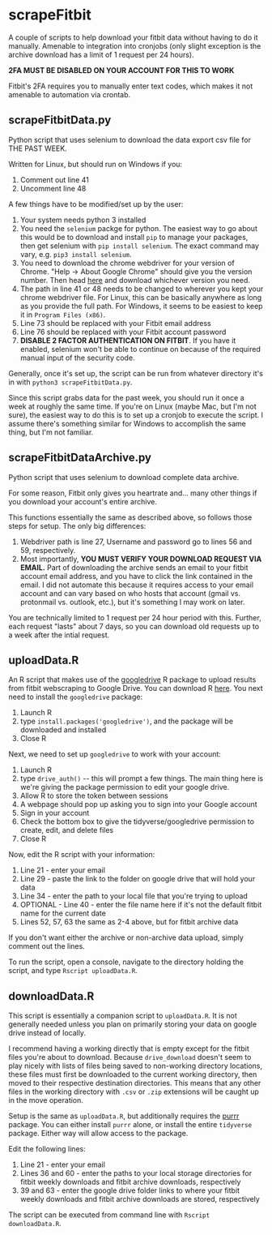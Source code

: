 # scrapeFitbit
A couple of scripts to help download your fitbit data without having to do it manually. Amenable to integration into cronjobs (only slight exception is the archive download has a limit of 1 request per 24 hours).

**2FA MUST BE DISABLED ON YOUR ACCOUNT FOR THIS TO WORK**

Fitbit's 2FA requires you to manually enter text codes, which makes it not amenable to automation via crontab.

## scrapeFitbitData.py
Python script that uses selenium to download the data export csv file for THE PAST WEEK.

Written for Linux, but should run on Windows if you:
  1) Comment out line 41
  2) Uncomment line 48

A few things have to be modified/set up by the user:
  1) Your system needs python 3 installed
  2) You need the `selenium` packge for python. The easiest way to go about this would be to download and install `pip` to manage your packages, then get selenium with `pip install selenium`. The exact command may vary, e.g. `pip3 install selenium`.
  3) You need to download the chrome webdriver for your version of Chrome. "Help -> About Google Chrome" should give you the version number. Then head [here](https://chromedriver.chromium.org/downloads) and download whichever version you need.
  4) The path in line 41 or 48 needs to be changed to wherever you kept your chrome webdriver file. For Linux, this can be basically anywhere as long as you provide the full path. For Windows, it seems to be easiest to keep it in `Program Files (x86)`.
  5) Line 73 should be replaced with your Fitbit email address
  6) Line 76 should be replaced with your Fitbit account password
  7) **DISABLE 2 FACTOR AUTHENTICATION ON FITBIT**. If you have it enabled, selenium won't be able to continue on because of the required manual input of the security code.

Generally, once it's set up, the script can be run from whatever directory it's in with `python3 scrapeFitbitData.py`.

Since this script grabs data for the past week, you should run it once a week at roughly the same time. If you're on Linux (maybe Mac, but I'm not sure), the easiest way to do this is to set up a cronjob to execute the script. I assume there's something similar for Windows to accomplish the same thing, but I'm not familiar.


## scrapeFitbitDataArchive.py
Python script that uses selenium to download complete data archive.

For some reason, Fitbit only gives you heartrate and... many other things if you download your account's entire archive.

This functions essentially the same as described above, so follows those steps for setup. The only big differences:

  1) Webdriver path is line 27, Username and password go to lines 56 and 59, respectively.
  2) Most importantly, **YOU MUST VERIFY YOUR DOWNLOAD REQUEST VIA EMAIL.** Part of downloading the archive sends an email to your fitbit account email address, and you have to click the link contained in the email. I did not automate this because it requires access to your email account and can vary based on who hosts that account (gmail vs. protonmail vs. outlook, etc.), but it's something I may work on later.

You are technically limited to 1 request per 24 hour period with this. Further, each request "lasts" about 7 days, so you can download old requests up to a week after the intial request.


## uploadData.R
An R script that makes use of the [googledrive](https://googledrive.tidyverse.org/) R package to upload results from fitbit webscraping to Google Drive. You can download R [here](https://cloud.r-project.org/). You next need to install the `googledrive` package:

  1) Launch R
  2) type `install.packages('googledrive')`, and the package will be downloaded and installed
  3) Close R

Next, we need to set up `googledrive` to work with your account:

  1) Launch R
  2) type `drive_auth()` -- this will prompt a few things. The main thing here is we're giving the package permission to edit your google drive.
  3) Allow R to store the token between sessions
  4) A webpage should pop up asking you to sign into your Google account
  5) Sign in your account
  6) Check the bottom box to give the tidyverse/googledrive permission to create, edit, and delete files
  7) Close R

Now, edit the R script with your information:

  1) Line 21 - enter your email
  2) Line 29 - paste the link to the folder on google drive that will hold your data
  3) Line 34 - enter the path to your local file that you're trying to upload
  4) OPTIONAL - Line 40 - enter the file name here if it's not the default fitbit name for the current date
  5) Lines 52, 57, 63 the same as 2-4 above, but for fitbit archive data

If you don't want either the archive or non-archive data upload, simply comment out the lines.

To run the script, open a console, navigate to the directory holding the script, and type `Rscript uploadData.R`.


## downloadData.R
This script is essentially a companion script to `uploadData.R`. It is not generally needed unless you plan on primarily storing your data on google drive instead of locally.

I recommend having a working directly that is empty except for the fitbit files you're about to download. Because `drive_download` doesn't seem to play nicely with lists of files being saved to non-working directory locations, these files must first be downloaded to the current working directory, then moved to their respective destination directories. This means that any other files in the working directory with `.csv` or `.zip` extensions will be caught up in the move operation.

Setup is the same as `uploadData.R`, but additionally requires the [purrr](https://purrr.tidyverse.org/) package. You can either install `purrr` alone, or install the entire `tidyverse` package. Either way will allow access to the package.

Edit the following lines:

  1) Line 21 - enter your email
  2) Lines 36 and 60 - enter the paths to your local storage directories for fitbit weekly downloads and fitbit archive downloads, respectively
  3) 39 and 63 - enter the google drive folder links to where your fitbit weekly downloads and fitbit archive downloads are stored, respectively
 
 The script can be executed from command line with `Rscript downloadData.R`.
